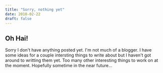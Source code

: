 ```yaml
---
title: "Sorry, nothing yet"
date: 2018-02-22
draft: false
---
```


## Oh Hai!

Sorry I don't have anything posted yet. I'm not much of a blogger. I have some ideas for a couple intersting things to write about but I haven't got around to writting them yet. Too many other interesting things to work on at the moment. Hopefully sometime in the near future...